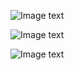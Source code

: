 ![Image text](https://raw.githubusercontent.com/brothers-js/react-native-ui-kit-demo/master/screesnopshot/button.png)


![Image text](https://raw.githubusercontent.com/brothers-js/react-native-ui-kit-demo/master/screesnopshot/tabbar.png)


![Image text](https://raw.githubusercontent.com/brothers-js/react-native-ui-kit-demo/master/screesnopshot/scrollview.png)